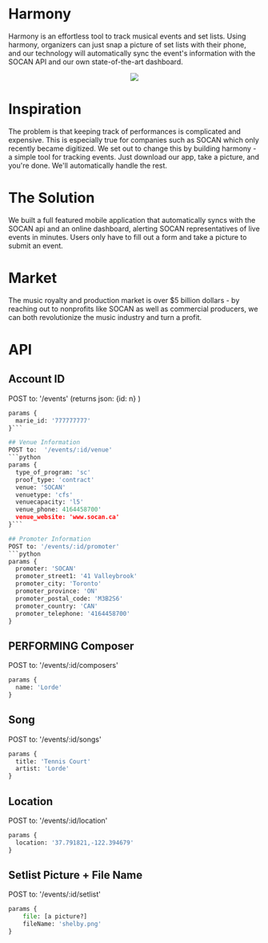 # Harmony
Harmony is an effortless tool to track musical events and set lists. Using harmony, organizers can just snap a picture of set lists with their phone, and our technology will automatically sync the event's information with the SOCAN API and our own state-of-the-art dashboard.

<p align="center">
  <img src="https://challengepost-s3-challengepost.netdna-ssl.com/photos/production/software_photos/000/488/404/datas/gallery.jpg"/>	
</p>

# Inspiration
The problem is that keeping track of performances is complicated and expensive. This is especially true for companies such as SOCAN which only recently became digitized. We set out to change this by building harmony - a simple tool for tracking events. Just download our app, take a picture, and you're done. We'll automatically handle the rest.

# The Solution
We built a full featured mobile application that automatically syncs with the SOCAN api and an online dashboard, alerting SOCAN representatives of live events in minutes. Users only have to fill out a form and take a picture to submit an event.

# Market
The music royalty and production market is over $5 billion dollars - by reaching out to nonprofits like SOCAN as well as commercial producers, we can both revolutionize the music industry and turn a profit.

# API

## Account ID
POST to: '/events' (returns json: {id: n} )
```python
params {
  marie_id: '777777777'
}```

## Venue Information
POST to:  '/events/:id/venue' 
```python
params {
  type_of_program: 'sc'
  proof_type: 'contract'
  venue: 'SOCAN'
  venuetype: 'cfs'
  venuecapacity: 'l5'
  venue_phone: 4164458700'
  venue_website: 'www.socan.ca'
}```

## Promoter Information
POST to: '/events/:id/promoter' 
```python
params {
  promoter: 'SOCAN'
  promoter_street1: '41 Valleybrook'
  promoter_city: 'Toronto'
  promoter_province: 'ON'
  promoter_postal_code: 'M3B2S6'
  promoter_country: 'CAN'
  promoter_telephone: '4164458700'
}
```

## PERFORMING Composer
POST to: '/events/:id/composers' 
```python
params {
  name: 'Lorde'
}
```

## Song
POST to: '/events/:id/songs' 
```python
params {
  title: 'Tennis Court'
  artist: 'Lorde'
}
```

## Location
POST to: '/events/:id/location' 
```python
params {
  location: '37.791821,-122.394679'
}
```

## Setlist Picture + File Name
POST to: '/events/:id/setlist'
```python
params {
	file: [a picture?]
	fileName: 'shelby.png'
}
```
